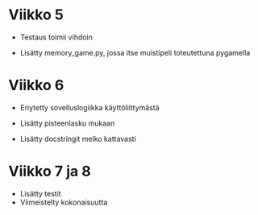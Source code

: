 # Viikko 5
- Testaus toimii vihdoin

- Lisätty memory_game.py, jossa itse muistipeli toteutettuna pygamella

# Viikko 6
- Eriytetty sovelluslogiikka käyttöliittymästä

- Lisätty pisteenlasku mukaan

- Lisätty docstringit melko kattavasti

# Viikko 7 ja 8
- Lisätty testit
- Viimeistelty kokonaisuutta